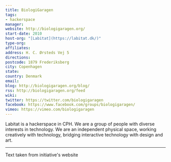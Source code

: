 ```yaml
---
title: BiologiGaragen
tags:
- hackerspace
manager: 
website: http://biologigaragen.org/
start-date: 2010
host-org: "[Labitat](https://labitat.dk/)"
type-org: 
affiliates: 
address: H. C. Ørsteds Vej 5
directions: 
postcode: 1879 Frederiksberg
city: Copenhagen
state: 
country: Denmark
email: 
blog: http://biologigaragen.org/blog/
rss: http://biologigaragen.org/feed
wiki: 
twitter: https://twitter.com/biologigaragen
facebook: https://www.facebook.com/groups/biologigaragen/
vimeo: https://vimeo.com/biologigaragen
---
```


Labitat is a hackerspace in CPH. We are a group of people with diverse interests in technology. We are an independent physical space, working creatively with technology, bridging interactive technology with design and art.

---
Text taken from initiative's website
